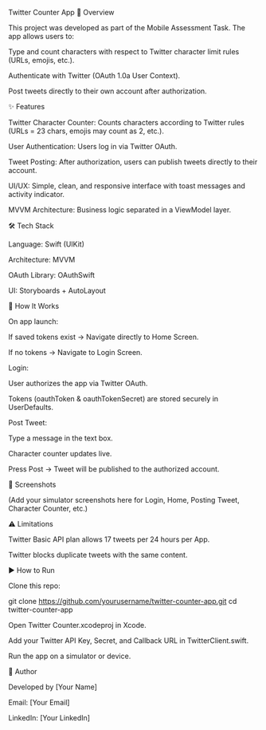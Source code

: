 Twitter Counter App
📌 Overview

This project was developed as part of the Mobile Assessment Task.
The app allows users to:

Type and count characters with respect to Twitter character limit rules (URLs, emojis, etc.).

Authenticate with Twitter (OAuth 1.0a User Context).

Post tweets directly to their own account after authorization.

✨ Features

Twitter Character Counter: Counts characters according to Twitter rules (URLs = 23 chars, emojis may count as 2, etc.).

User Authentication: Users log in via Twitter OAuth.

Tweet Posting: After authorization, users can publish tweets directly to their account.

UI/UX: Simple, clean, and responsive interface with toast messages and activity indicator.

MVVM Architecture: Business logic separated in a ViewModel layer.

🛠️ Tech Stack

Language: Swift (UIKit)

Architecture: MVVM

OAuth Library: OAuthSwift

UI: Storyboards + AutoLayout

🚀 How It Works

On app launch:

If saved tokens exist → Navigate directly to Home Screen.

If no tokens → Navigate to Login Screen.

Login:

User authorizes the app via Twitter OAuth.

Tokens (oauthToken & oauthTokenSecret) are stored securely in UserDefaults.

Post Tweet:

Type a message in the text box.

Character counter updates live.

Press Post → Tweet will be published to the authorized account.

📸 Screenshots

(Add your simulator screenshots here for Login, Home, Posting Tweet, Character Counter, etc.)

⚠️ Limitations

Twitter Basic API plan allows 17 tweets per 24 hours per App.

Twitter blocks duplicate tweets with the same content.

▶️ How to Run

Clone this repo:

git clone https://github.com/yourusername/twitter-counter-app.git
cd twitter-counter-app


Open Twitter Counter.xcodeproj in Xcode.

Add your Twitter API Key, Secret, and Callback URL in TwitterClient.swift.

Run the app on a simulator or device.

🙋 Author

Developed by [Your Name]

Email: [Your Email]

LinkedIn: [Your LinkedIn]
